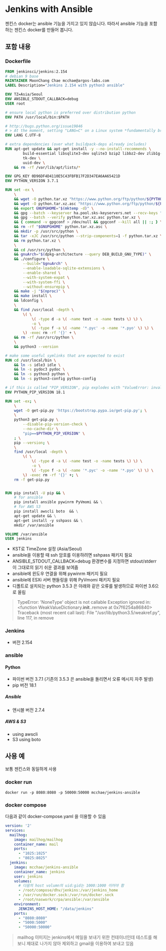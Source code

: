# Jenkins with Ansible 

젠킨스 docker는 ansible 기능을 가지고 있지 않습니다. 따라서 ansible 기능을 포함하는 젠킨스 docker를 만들어 봅니다.

## 포함 내용

### Dockerfile
``` Dockerfile
FROM jenkinsci/jenkins:2.154
# debian 9 base
MAINTAINER MoonChang Chae mcchae@argos-labs.com
LABEL Description="Jenkins 2.154 with python3 ansible"

ENV TZ=Asia/Seoul
ENV ANSIBLE_STDOUT_CALLBACK=debug
USER root

# ensure local python is preferred over distribution python
ENV PATH /usr/local/bin:$PATH

# http://bugs.python.org/issue19846
# > At the moment, setting "LANG=C" on a Linux system *fundamentally breaks Python 3*, and that's not OK.
ENV LANG C.UTF-8

# extra dependencies (over what buildpack-deps already includes)
RUN apt-get update && apt-get install -y --no-install-recommends \
		build-essential libsqlite3-dev sqlite3 bzip2 libbz2-dev zlib1g-dev libssl-dev openssl liblzma-dev libreadline-dev libncursesw5-dev libffi-dev uuid-dev \
        tk-dev \
        uuid-dev \
    && rm -rf /var/lib/apt/lists/*

ENV GPG_KEY 0D96DF4D4110E5C43FBFB17F2D347EA6AA65421D
ENV PYTHON_VERSION 3.7.1

RUN set -ex \
    \
    && wget -O python.tar.xz "https://www.python.org/ftp/python/${PYTHON_VERSION%%[a-z]*}/Python-$PYTHON_VERSION.tar.xz" \
    && wget -O python.tar.xz.asc "https://www.python.org/ftp/python/${PYTHON_VERSION%%[a-z]*}/Python-$PYTHON_VERSION.tar.xz.asc" \
    && export GNUPGHOME="$(mktemp -d)" \
    && gpg --batch --keyserver ha.pool.sks-keyservers.net --recv-keys "$GPG_KEY" \
    && gpg --batch --verify python.tar.xz.asc python.tar.xz \
    && { command -v gpgconf > /dev/null && gpgconf --kill all || :; } \
    && rm -rf "$GNUPGHOME" python.tar.xz.asc \
    && mkdir -p /usr/src/python \
    && tar -xJC /usr/src/python --strip-components=1 -f python.tar.xz \
    && rm python.tar.xz \
    \
    && cd /usr/src/python \
    && gnuArch="$(dpkg-architecture --query DEB_BUILD_GNU_TYPE)" \
    && ./configure \
        --build="$gnuArch" \
        --enable-loadable-sqlite-extensions \
        --enable-shared \
        --with-system-expat \
        --with-system-ffi \
        --without-ensurepip \
    && make -j "$(nproc)" \
    && make install \
    && ldconfig \
    \
    && find /usr/local -depth \
        \( \
            \( -type d -a \( -name test -o -name tests \) \) \
            -o \
            \( -type f -a \( -name '*.pyc' -o -name '*.pyo' \) \) \
        \) -exec rm -rf '{}' + \
    && rm -rf /usr/src/python \
    \
    && python3 --version

# make some useful symlinks that are expected to exist
RUN cd /usr/local/bin \
    && ln -s idle3 idle \
    && ln -s pydoc3 pydoc \
    && ln -s python3 python \
    && ln -s python3-config python-config

# if this is called "PIP_VERSION", pip explodes with "ValueError: invalid truth value '<VERSION>'"
ENV PYTHON_PIP_VERSION 18.1

RUN set -ex; \
    \
    wget -O get-pip.py 'https://bootstrap.pypa.io/get-pip.py'; \
    \
    python3 get-pip.py \
        --disable-pip-version-check \
        --no-cache-dir \
        "pip==$PYTHON_PIP_VERSION" \
    ; \
    pip --version; \
    \
    find /usr/local -depth \
        \( \
            \( -type d -a \( -name test -o -name tests \) \) \
            -o \
            \( -type f -a \( -name '*.pyc' -o -name '*.pyo' \) \) \
        \) -exec rm -rf '{}' +; \
    rm -f get-pip.py


RUN pip install -U pip && \
	# for ansible
	pip install ansible pywinrm PyVmomi && \
	# for AWS S3
	pip install awscli boto  && \
	apt-get update && \
	apt-get install -y sshpass && \
	mkdir /var/ansible

VOLUME /var/ansible
USER jenkins

```

* KST로 TimeZone 설정 (Asia/Seoul)
* ansible을 이용할 때 ssh 암호를 이용하려면 sshpass 패키지 필요
* ANSIBLE_STDOUT_CALLBACK=debug 환경변수를 지정하면 stdout/stderr 이 그대로의 읽기 쉬운 결과를 보여줌
* ansible에 윈도우 연결을 위해 pywinrm 패키지 필요
* ansible에 ESXi 서버 핸들링을 위해 PyVmomi 패키지 필요
* 디폴트로 설치되는 python 3.5.3 은 아래와 같은 오류를 발생하므로 파이썬 3.6으로 올림

> TypeError: 'NoneType' object is not callable
> Exception ignored in: <function WeakValueDictionary.__init__.<locals>.remove at 0x7f6254a86840>
> Traceback (most recent call last):
>   File "/usr/lib/python3.5/weakref.py", line 117, in remove


### Jenkins
* 버전 2.154

### ansible

#### Python
* 파이썬 버전 3.7.1 (기존의 3.5.3 은 ansible을 돌리면서 오류 메시지 자주 발생)
* pip 버전 18.1

##### Ansible
* 앤시블 버전 2.7.4

##### AWS & S3
* using awscli
* S3 using boto

## 사용 예

보통 젠킨스와 동일하게 사용

### docker run

```
docker run -p 8080:8080 -p 50000:50000 mcchae/jenkins-ansible
```

### docker compose

다음과 같이 docker-compose.yaml 을 이용할 수 있음

``` yaml
version: '2'
services:
  mailhog:
    image: mailhog/mailhog
    container_name: mail
    ports:
      - "1025:1025"
      - "8025:8025"
  jenkins:
    image: mcchae/jenkins-ansible
    container_name: jenkins
    user: jenkins
    volumes:
      # 다음의 host volumn의 uid:gid는 1000:1000 이어야 함
      - /root/compose/dhv/jenkins:/var/jenkins_home
      - /var/run/docker.sock:/var/run/docker.sock
      - /root/naswork/crpa/ansible:/var/ansible
    environment:
      JENKINS_HOST_HOME: "/data/jenkins"
    ports:
      - "8080:8080"
      - "5000:5000"
      - "50000:50000"
```

> mailhog 이미지는 jenkins에서 메일을 보내기 위한 컨테이너인데 테스트를 해 보니 제대로 나가지 않아 제외하고 gmail을 이용하여 보내고 있음

